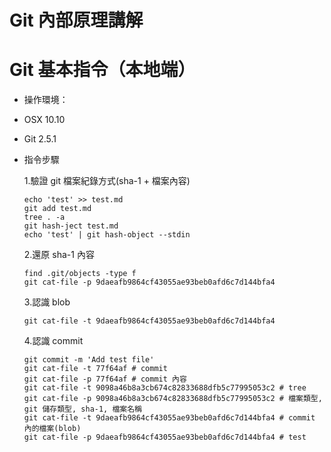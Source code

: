 # Git 內部原理講解
Git 基本指令（本地端）
====================
- 操作環境：
 - OSX 10.10
 - Git 2.5.1

- 指令步驟

	1.驗證 git 檔案紀錄方式(sha-1 + 檔案內容)
	```shell
	echo 'test' >> test.md
	git add test.md
	tree . -a
	git hash-ject test.md
	echo 'test' | git hash-object --stdin
	```

	2.還原 sha-1 內容
	```shell
	find .git/objects -type f
	git cat-file -p 9daeafb9864cf43055ae93beb0afd6c7d144bfa4
	```

	3.認識 blob
	```
	git cat-file -t 9daeafb9864cf43055ae93beb0afd6c7d144bfa4
	```

	4.認識 commit
	```
	git commit -m 'Add test file'
	git cat-file -t 77f64af # commit
	git cat-file -p 77f64af # commit 內容
	git cat-file -t 9098a46b8a3cb674c82833688dfb5c77995053c2 # tree
	git cat-file -p 9098a46b8a3cb674c82833688dfb5c77995053c2 # 檔案類型, git 儲存類型, sha-1, 檔案名稱
	git cat-file -t 9daeafb9864cf43055ae93beb0afd6c7d144bfa4 # commit 內的檔案(blob)
	git cat-file -p 9daeafb9864cf43055ae93beb0afd6c7d144bfa4 # test
	```
